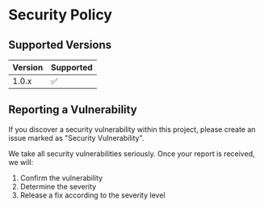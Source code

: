 # Security Policy

## Supported Versions

| Version | Supported          |
| ------- | ------------------ |
| 1.0.x   | :white_check_mark: |

## Reporting a Vulnerability

If you discover a security vulnerability within this project, please create an issue marked as "Security Vulnerability".

We take all security vulnerabilities seriously. Once your report is received, we will:

1. Confirm the vulnerability
2. Determine the severity
3. Release a fix according to the severity level
